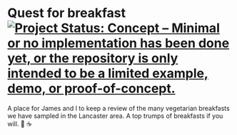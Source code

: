 # Quest for breakfast [![Project Status: Concept – Minimal or no implementation has been done yet, or the repository is only intended to be a limited example, demo, or proof-of-concept.](https://www.repostatus.org/badges/latest/concept.svg)](https://www.repostatus.org/#concept)

A place for James and I to keep a review of the many vegetarian breakfasts we have sampled in the Lancaster area.
A top trumps of breakfasts if you will. :mountain_bicyclist: :coffee:
